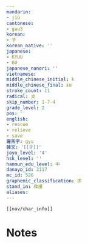 ```yaml
---
mandarin:
- jiù
cantonese:
- gau3
korean:
- 구
korean_native: ''
japanese:
- KYUU
- GU
japanese_nanori: ''
vietnamese:
middle_chinese_initial: k
middle_chinese_final: ɨu
stroke_count: 11
radical: 攴
skip_number: 1-7-4
grade_level: 2
pos: ''
english:
- rescue
- relieve
- save
羅馬字: gyu
韓文: '[[규]]'
joyo_level: '4'
hsk_level: ''
hanmun_edu_level: 中
danayo_id: 2117
mc_id: 526
graphemic_classification: 求
stand_in: 救援
aliases:
---
```

```meta-bind-embed
[[nav/char_info]]
```

# Notes
